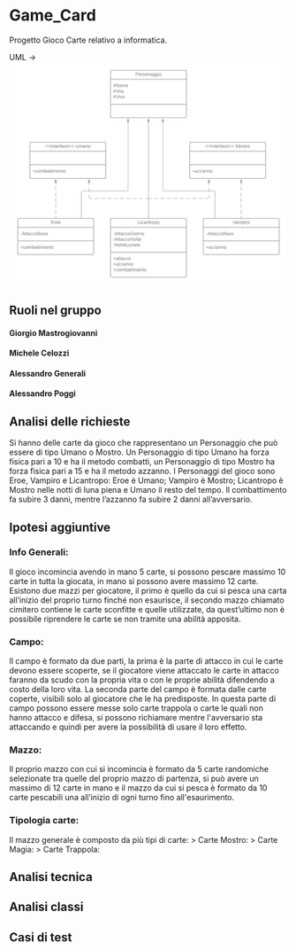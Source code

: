 # Game_Card
Progetto Gioco Carte relativo a informatica.

UML ->
![alt text](https://github.com/TheGioMastro/Game_Card/blob/main/UML%20Gioco%20Carte%20-%20Page%201%20(1).png?raw=true)

## Ruoli nel gruppo
#### Giorgio Mastrogiovanni
#### Michele Celozzi
#### Alessandro Generali
#### Alessandro Poggi

## Analisi delle richieste
Si hanno delle carte da gioco che rappresentano un Personaggio che può essere di tipo Umano o Mostro.
Un Personaggio di tipo Umano ha forza fisica pari a 10 e ha il metodo combatti, un Personaggio di tipo Mostro ha forza fisica pari a 15 e ha il metodo azzanno.
I Personaggi del gioco sono Eroe, Vampiro e Licantropo:
Eroe è Umano;
Vampiro è Mostro;
Licantropo è Mostro nelle notti di luna piena e Umano il resto del tempo.
Il combattimento fa subire 3 danni, mentre l’azzanno fa subire 2 danni all’avversario.

## Ipotesi aggiuntive
### Info Generali:
Il gioco incomincia avendo in mano 5 carte, si possono pescare massimo 10 carte in tutta la giocata, in mano si possono avere massimo 12 carte.
Esistono due mazzi per giocatore, il primo è quello da cui si pesca una carta all’inizio del proprio turno finché non esaurisce, il secondo mazzo chiamato cimitero contiene le carte sconfitte e quelle utilizzate, da quest’ultimo non è possibile riprendere le carte se non tramite una abilità apposita.

### Campo:
Il campo è formato da due parti, la prima è la parte di attacco in cui le carte devono essere scoperte, se il giocatore viene attaccato le carte in attacco faranno da scudo con la propria vita o con le proprie abilità difendendo a costo della loro vita. La seconda parte del campo è formata dalle carte coperte, visibili solo al giocatore che le ha predisposte. In questa parte di campo possono essere messe solo carte trappola o carte le quali non hanno attacco e difesa, si possono richiamare mentre l'avversario sta attaccando e quindi per avere la possibilità di usare il loro effetto.

### Mazzo:
Il proprio mazzo con cui si incomincia è formato da 5 carte randomiche selezionate tra quelle del proprio mazzo di partenza, si può avere un massimo di 12 carte in mano e il mazzo da cui si pesca è formato da 10 carte pescabili una all’inizio di ogni turno fino all'esaurimento.

### Tipologia carte:
Il mazzo generale è composto da più tipi di carte:
	> Carte Mostro:
	> Carte Magia:
	> Carte Trappola:
## Analisi tecnica
## Analisi classi
## Casi di test
